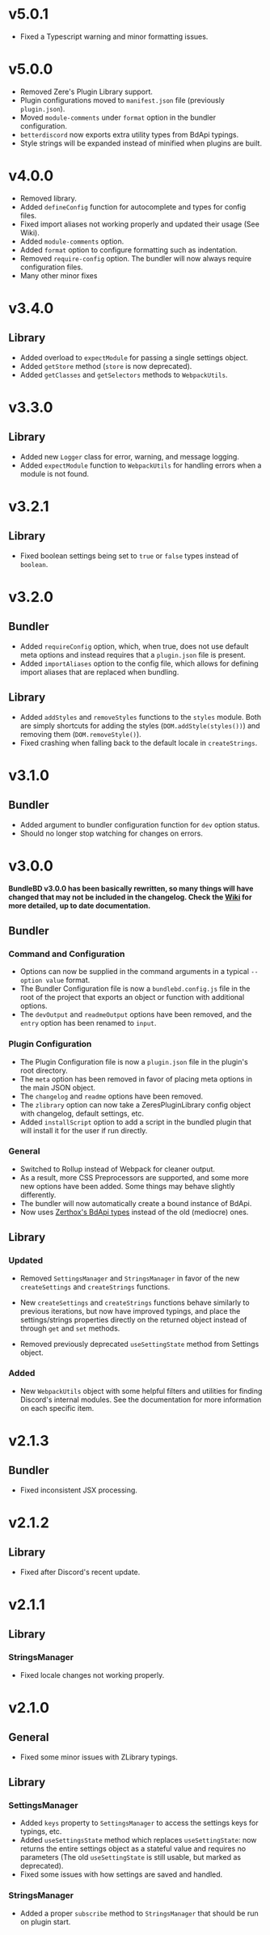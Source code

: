 # v5.0.1

-   Fixed a Typescript warning and minor formatting issues.

# v5.0.0

-   Removed Zere's Plugin Library support.
-   Plugin configurations moved to `manifest.json` file (previously `plugin.json`).
-   Moved `module-comments` under `format` option in the bundler configuration.
-   `betterdiscord` now exports extra utility types from BdApi typings.
-   Style strings will be expanded instead of minified when plugins are built.

# v4.0.0

-   Removed library.
-   Added `defineConfig` function for autocomplete and types for config files.
-   Fixed import aliases not working properly and updated their usage (See Wiki).
-   Added `module-comments` option.
-   Added `format` option to configure formatting such as indentation.
-   Removed `require-config` option. The bundler will now always require configuration files.
-   Many other minor fixes

# v3.4.0

## Library

-   Added overload to `expectModule` for passing a single settings object.
-   Added `getStore` method (`store` is now deprecated).
-   Added `getClasses` and `getSelectors` methods to `WebpackUtils`.

# v3.3.0

## Library

-   Added new `Logger` class for error, warning, and message logging.
-   Added `expectModule` function to `WebpackUtils` for handling errors when a module is not found.

# v3.2.1

## Library

-   Fixed boolean settings being set to `true` or `false` types instead of `boolean`.

# v3.2.0

## Bundler

-   Added `requireConfig` option, which, when true, does not use default meta options and instead requires that a `plugin.json` file is present.
-   Added `importAliases` option to the config file, which allows for defining import aliases that are replaced when bundling.

## Library

-   Added `addStyles` and `removeStyles` functions to the `styles` module. Both are simply shortcuts for adding the styles (`DOM.addStyle(styles())`) and removing them (`DOM.removeStyle()`).
-   Fixed crashing when falling back to the default locale in `createStrings`.

# v3.1.0

## Bundler

-   Added argument to bundler configuration function for `dev` option status.
-   Should no longer stop watching for changes on errors.

# v3.0.0

**BundleBD v3.0.0 has been basically rewritten, so many things will have changed that may not be included in the changelog. Check the [Wiki](https://github.com/Neodymium7/BundleBD/wiki) for more detailed, up to date documentation.**

## Bundler

### Command and Configuration

-   Options can now be supplied in the command arguments in a typical `--option value` format.
-   The Bundler Configuration file is now a `bundlebd.config.js` file in the root of the project that exports an object or function with additional options.
-   The `devOutput` and `readmeOutput` options have been removed, and the `entry` option has been renamed to `input`.

### Plugin Configuration

-   The Plugin Configuration file is now a `plugin.json` file in the plugin's root directory.
-   The `meta` option has been removed in favor of placing meta options in the main JSON object.
-   The `changelog` and `readme` options have been removed.
-   The `zlibrary` option can now take a ZeresPluginLibrary config object with changelog, default settings, etc.
-   Added `installScript` option to add a script in the bundled plugin that will install it for the user if run directly.

### General

-   Switched to Rollup instead of Webpack for cleaner output.
-   As a result, more CSS Preprocessors are supported, and some more new options have been added. Some things may behave slightly differently.
-   The bundler will now automatically create a bound instance of BdApi.
-   Now uses [Zerthox's BdApi types](https://github.com/Zerthox/betterdiscord-types) instead of the old (mediocre) ones.

## Library

### Updated

-   Removed `SettingsManager` and `StringsManager` in favor of the new `createSettings` and `createStrings` functions.

-   New `createSettings` and `createStrings` functions behave similarly to previous iterations, but now have improved typings, and place the settings/strings properties directly on the returned object instead of through `get` and `set` methods.

-   Removed previously deprecated `useSettingState` method from Settings object.

### Added

-   New `WebpackUtils` object with some helpful filters and utilities for finding Discord's internal modules. See the documentation for more information on each specific item.

# v2.1.3

## Bundler

-   Fixed inconsistent JSX processing.

# v2.1.2

## Library

-   Fixed after Discord's recent update.

# v2.1.1

## Library

### StringsManager

-   Fixed locale changes not working properly.

# v2.1.0

## General

-   Fixed some minor issues with ZLibrary typings.

## Library

### SettingsManager

-   Added `keys` property to `SettingsManager` to access the settings keys for typings, etc.
-   Added `useSettingsState` method which replaces `useSettingState`: now returns the entire settings object as a stateful value and requires no parameters (The old `useSettingState` is still usable, but marked as deprecated).
-   Fixed some issues with how settings are saved and handled.

### StringsManager

-   Added a proper `subscribe` method to `StringsManager` that should be run on plugin start.
